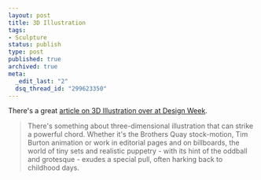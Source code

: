 ```yaml
---
layout: post
title: 3D Illustration
tags:
- Sculpture
status: publish
type: post
published: true
archived: true
meta:
  _edit_last: "2"
  dsq_thread_id: "299623350"
---
```

There's a great <a href="http://www.designweek.co.uk/Articles/141224/Digital+3D+illustration+is+hard+to+resist+.html">article on 3D Illustration over at Design Week</a>.

<blockquote>There's something about three-dimensional illustration that can strike a powerful chord. Whether it's the Brothers Quay stock-motion, Tim Burton animation or work in editorial pages and on billboards, the world of tiny sets and realistic puppetry - with its hint of the oddball and grotesque - exudes a special pull, often harking back to childhood days.</blockquote>
